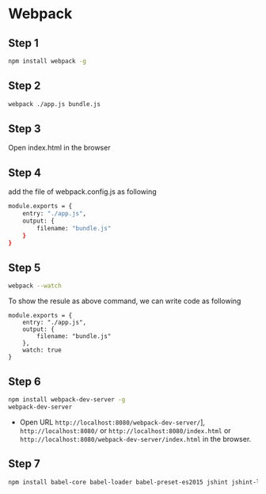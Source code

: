 # Webpack

## Step 1
```bash
npm install webpack -g
```

## Step 2
```bash
webpack ./app.js bundle.js
```

## Step 3
Open index.html in the browser

## Step 4
add the file of webpack.config.js as following

```bash
module.exports = {
    entry: "./app.js",
    output: {
        filename: "bundle.js"
    }
}
```

## Step 5
```bash
webpack --watch
```

To show the resule as above command, we can write code as following
```
module.exports = {
    entry: "./app.js",
    output: {
        filename: "bundle.js"
    },
    watch: true
}
```

## Step 6
```bash
npm install webpack-dev-server -g
webpack-dev-server
```

* Open URL `http://localhost:8080/webpack-dev-server/`], `http://localhost:8080/` or `http://localhost:8080/index.html` or `http://localhost:8080/webpack-dev-server/index.html` in the browser.

## Step 7
```bash
npm install babel-core babel-loader babel-preset-es2015 jshint jshint-loader node-libs-browser --save-dev
```